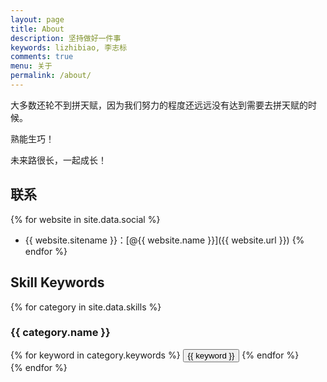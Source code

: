 ```yaml
---
layout: page
title: About
description: 坚持做好一件事
keywords: lizhibiao, 李志标
comments: true
menu: 关于
permalink: /about/
---
```


大多数还轮不到拼天赋，因为我们努力的程度还远远没有达到需要去拼天赋的时候。

熟能生巧！

未来路很长，一起成长！

## 联系

{% for website in site.data.social %}
* {{ website.sitename }}：[@{{ website.name }}]({{ website.url }})
{% endfor %}

## Skill Keywords

{% for category in site.data.skills %}
### {{ category.name }}
<div class="btn-inline">
{% for keyword in category.keywords %}
<button class="btn btn-outline" type="button">{{ keyword }}</button>
{% endfor %}
</div>
{% endfor %}
